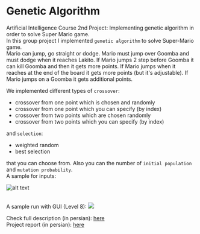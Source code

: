 # Genetic Algorithm
Artificial Intelligence Course 2nd Project: Implementing genetic algorithm in order to solve Super Mario game.
<br>
In this group project I implemented `genetic algorithm` to solve Super-Mario game.<br>
Mario can jump, go straight or dodge. Mario must jump over Goomba and must dodge when it reaches Lakito. If Mario jumps 2 step before Goomba it can kill Goomba and then it gets more points.
If Mario jumps when it reaches at the end of the board it gets more points (but it's adjustable). If Mario jumps on a Goomba it gets additional points.
<br>

We implemented different types of `crossover`:
* crossover from one point which is chosen and randomly
* crossover from one point which you can specify (by index)
* crossover from two points which are chosen randomly
* crossover from two points which you can specify (by index)

and `selection`:
* weighted random
* best selection 

that you can choose from. Also you can the number of `initial population` and `mutation probability`.
<br>
A sample for inputs: <br>


![alt text](https://github.com/Amirhossein-Rajabpour/Genetic-Algorithm/blob/main/sample%20run%20l9.jpg "sample run")


<br>
A sample run with GUI (Level 8):


<img src="https://github.com/Amirhossein-Rajabpour/Genetic-Algorithm/blob/main/sample_run_level8.gif" />


Check full description (in persian): [here](https://github.com/Amirhossein-Rajabpour/Genetic-Algorithm/blob/main/AI_P2.pdf)
<br>
Project report (in persian): [here](https://github.com/Amirhossein-Rajabpour/Genetic-Algorithm/blob/main/AI_P2_Report.pdf)
<br>

